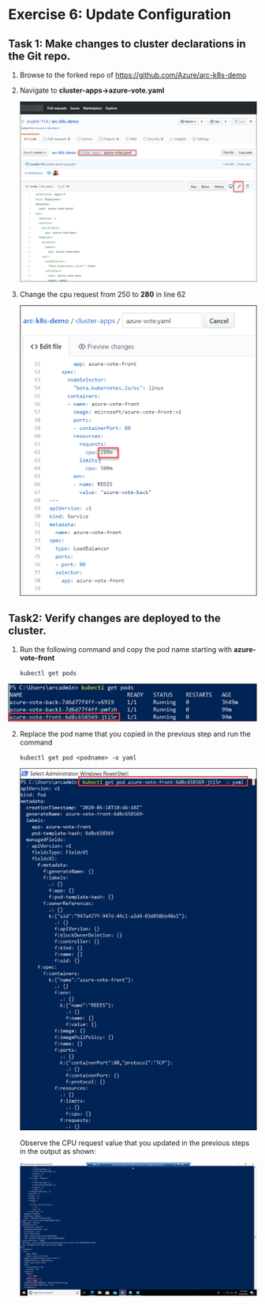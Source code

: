 # Exercise 6: Update Configuration

## Task 1: Make changes to cluster declarations in the Git repo.

1. Browse to the forked repo of https://github.com/Azure/arc-k8s-demo

2. Navigate to **cluster-apps->azure-vote.yaml**

   ![](./images/azure-arc-15.png)   

3. Change the cpu request from 250 to **280** in line 62 

   ![](./images/azure-arc-16.png)   

## Task2: Verify changes are deployed to the cluster.

1.  Run the following command and copy the pod name starting with **azure-vote-front**

    ```
    kubectl get pods 
    ```
   ![](./images/azure-arc-17.png)   

2.  Replace the pod name that you copied in the previous step and run the command
 
    ```
    kubectl get pod <podname> -o yaml
    ```
    ![](./images/azure-arc-18.png)   
    
    Observe the CPU request value that you updated in the previous steps in the output as shown:
    
    ![](./images/azure-arc-19.png)   

